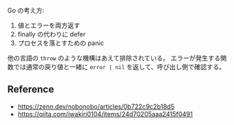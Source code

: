 Go の考え方:

1. 値とエラーを両方返す
2. finally の代わりに defer
3. プロセスを落とすための panic

他の言語の `throw` のような機構はあえて排除されている。
エラーが発生する関数では通常の戻り値と一緒に `error | nil` を返して、呼び出し側で確認する。

## Reference

- https://zenn.dev/nobonobo/articles/0b722c9c2b18d5
- https://qiita.com/iwakiri0104/items/24d70205aaa2415f0491
